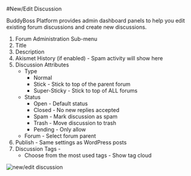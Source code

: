 #New/Edit Discussion

BuddyBoss Platform provides admin dashboard panels to help you edit existing forum discussions and create new discussions.

1.  Forum Administration Sub-menu
2.  Title
3.  Description
4.  Akismet History (if enabled) - Spam activity will show here
5.  Discussion Attributes
    *   Type
        *   Normal
        *   Stick - Stick to top of the parent forum
        *   Super-Sticky - Stick to top of ALL forums
    *   Status
        *   Open - Default status
        *   Closed - No new replies accepted
        *   Spam - Mark discussion as spam
        *   Trash - Move discussion to trash
        *   Pending - Only allow
    *   Forum - Select forum parent
6.  Publish - Same settings as WordPress posts
7.  Discussion Tags -
    *   Choose from the most used tags - Show tag cloud

![new/edit discussion](https://www.dropbox.com/s/ogjd7gtyb8tgapu/newdiscussion.jpg?raw=1)